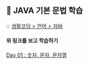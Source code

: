 ## :runner: JAVA 기본 문법 학습

:bulb: [생활코딩 > 언어 > 자바](https://opentutorials.org/course/1223)

#### 위 링크를 보고 학습하기
[Day 01 : 숫자, 문자, 문자열](./day01)
